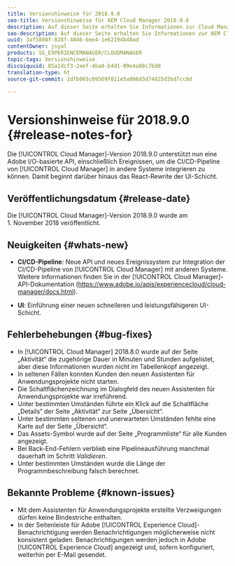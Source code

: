 ```yaml
---
title: Versionshinweise für 2018.9.0
seo-title: Versionshinweise für AEM Cloud Manager 2018.9.0
description: Auf dieser Seite erhalten Sie Informationen zur Cloud Manager-Version 2018.9.0.
seo-description: Auf dieser Seite erhalten Sie Informationen zur AEM Cloud Manager-Version 2018.9.0.
uuid: 3af5808f-828f-4846-bee4-1e62194b48ad
contentOwner: jsyal
products: SG_EXPERIENCEMANAGER/CLOUDMANAGER
topic-tags: Versionshinweise
discoiquuid: 85a1dcf3-2eef-4ba8-b4d1-09e4a88c7bd0
translation-type: ht
source-git-commit: 1dfb065c09569f811e5a006d3d74825d3bd7cc8d

---
```



# Versionshinweise für 2018.9.0 {#release-notes-for}

Die [!UICONTROL Cloud Manager]-Version 2018.9.0 unterstützt nun eine Adobe I/O-basierte API, einschließlich Ereignissen, um die CI/CD-Pipeline von [!UICONTROL Cloud Manager] in andere Systeme integrieren zu können. Damit beginnt darüber hinaus das React-Rewrite der UI-Schicht.

## Veröffentlichungsdatum {#release-date}

Die [!UICONTROL Cloud Manager]-Version 2018.9.0 wurde am 1. November 2018 veröffentlicht.

## Neuigkeiten {#whats-new}

* **CI/CD-Pipeline**: Neue API und neues Ereignissystem zur Integration der CI/CD-Pipeline von [!UICONTROL Cloud Manager] mit anderen Systeme. Weitere Informationen finden Sie in der [!UICONTROL Cloud Manager]-API-Dokumentation (https://www.adobe.io/apis/experiencecloud/cloud-manager/docs.html).

* **UI**: Einführung einer neuen schnelleren und leistungsfähigeren UI-Schicht.

## Fehlerbehebungen {#bug-fixes}

* In [!UICONTROL Cloud Manager] 2018.8.0 wurde auf der Seite „Aktivität“ die zugehörige Dauer in Minuten und Stunden aufgelistet, aber diese Informationen wurden nicht im Tabellenkopf angezeigt.
* In seltenen Fällen konnten Kunden den neuen Assistenten für Anwendungsprojekte nicht starten.
* Die Schaltflächenzeichnung im Dialogfeld des neuen Assistenten für Anwendungsprojekte war irreführend.
* Unter bestimmten Umständen führte ein Klick auf die Schaltfläche „Details“ der Seite „Aktivität“ zur Seite „Übersicht“.
* Unter bestimmten seltenen und unerwarteten Umständen fehlte eine Karte auf der Seite „Übersicht“.
* Das Assets-Symbol wurde auf der Seite „Programmliste“ für alle Kunden angezeigt.
* Bei Back-End-Fehlern verblieb eine Pipelineausführung manchmal dauerhaft im Schritt *Validieren*.
* Unter bestimmten Umständen wurde die Länge der Programmbeschreibung falsch berechnet.

## Bekannte Probleme {#known-issues}

* Mit dem Assistenten für Anwendungsprojekte erstellte Verzweigungen dürfen keine Bindestriche enthalten.
* In der Seitenleiste für Adobe [!UICONTROL Experience Cloud]-Benachrichtigung werden Benachrichtigungen möglicherweise nicht konsistent geladen. Benachrichtigungen werden jedoch in Adobe [!UICONTROL Experience Cloud] angezeigt und, sofern konfiguriert, weiterhin per E-Mail gesendet.

